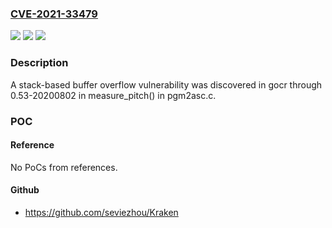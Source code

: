 ### [CVE-2021-33479](https://cve.mitre.org/cgi-bin/cvename.cgi?name=CVE-2021-33479)
![](https://img.shields.io/static/v1?label=Product&message=gocr&color=blue)
![](https://img.shields.io/static/v1?label=Version&message=gocr%200.53-20200802%20&color=brightgreen)
![](https://img.shields.io/static/v1?label=Vulnerability&message=CWE-119&color=brightgreen)

### Description

A stack-based buffer overflow vulnerability was discovered in gocr through 0.53-20200802 in measure_pitch() in pgm2asc.c.

### POC

#### Reference
No PoCs from references.

#### Github
- https://github.com/seviezhou/Kraken

